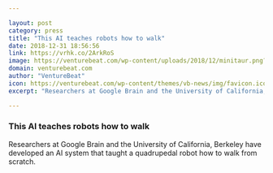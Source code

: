 ```yaml
---

layout: post
category: press
title: "This AI teaches robots how to walk"
date: 2018-12-31 18:56:56
link: https://vrhk.co/2ArkRoS
image: https://venturebeat.com/wp-content/uploads/2018/12/minitaur.png?fit=1678%2C1199&strip=all
domain: venturebeat.com
author: "VentureBeat"
icon: https://venturebeat.com/wp-content/themes/vb-news/img/favicon.ico
excerpt: "Researchers at Google Brain and the University of California, Berkeley have developed an AI system that taught a quadrupedal robot how to walk from scratch."

---
```


### This AI teaches robots how to walk

Researchers at Google Brain and the University of California, Berkeley have developed an AI system that taught a quadrupedal robot how to walk from scratch.